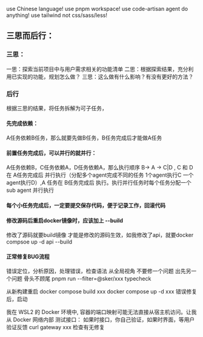 use Chinese language!
use pnpm workspace!
use code-artisan agent do anything! 
use tailwind not css/sass/less!

## 三思而后行：

### 三思：

一思：探索当前项目中与用户需求相关的功能清单
二思：根据探索结果，充分利用已实现的功能，规划怎么做？
三思：这么做有什么影响？有没有更好的方法？


### 后行
根据三思的结果，将任务拆解为可子任务，

#### 先完成依赖：

A任务依赖B任务，那么就要先做B任务，B任务完成后才能做A任务

#### 前置任务完成后，可以并行的就并行：

A任务依赖B，C任务依赖A，D任务依赖A，那么执行顺序 B-> A -> C|D , C 和 D 在 A任务完成后 并行执行（分配多个agent完成不同的任务 1个agent执行C 一个agent执行D）,A 任务在 B任务完成后 执行。执行并行任务时每个任务分配一个 sub agent 并行执行

#### 每个小任务完成后，一定要提交保存代码，便于记录工作，回滚代码

#### 修改源码后重启docker镜像时，应该加上 --build

修改了源码就要build镜像 才能是修改的源码生效，如我修改了api，就要docker compsoe up -d api --build

#### 正常修复BUG流程
错误定位，分析原因，处理错误，检查语法
从全局视角 不要修一个问题 出先另一个问题 骨头不顾尾
pnpm run --filter=@sker/xxx typecheck

从新构建重启
docker compose build xxx
docker compose up -d xxx 错误修复后，启动

我在 WSL2 的 Docker 环境中, 容器的端口映射可能无法直接从宿主机访问。让我从 Docker 网络内部 测试接口：
如果时接口，你自己验证，如果时界面，等用户验证反馈
curl gateway xxx 检查有无修复